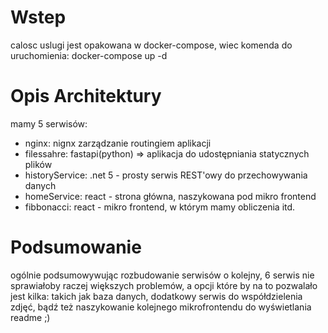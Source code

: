 # Wstep
calosc uslugi jest opakowana w docker-compose, wiec komenda do uruchomienia:
docker-compose up -d 

# Opis Architektury
mamy 5 serwisów:
 - nginx: nignx zarządzanie routingiem aplikacji
 - filessahre: fastapi(python) => aplikacja do udostępniania statycznych plików
 - historyService: .net 5 - prosty serwis REST'owy do przechowywania danych
 - homeService: react - strona główna, naszykowana pod mikro frontend
 - fibbonacci: react - mikro frontend, w którym mamy obliczenia itd.

# Podsumowanie
ogólnie podsumowywując rozbudowanie serwisów o kolejny, 6 serwis nie sprawiałoby raczej większych problemów, a opcji które by na to pozwalało jest kilka: takich jak baza danych, dodatkowy serwis do współdzielenia zdjęć, bądź też naszykowanie kolejnego mikrofrontendu do wyświetlania readme ;) 